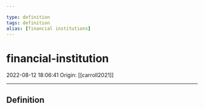 ```yaml
---

type: definition
tags: definition
alias: [financial institutions]
---
```


# financial-institution

2022-08-12 18:06:41
Origin: [[carroll2021]]

---

## Definition
